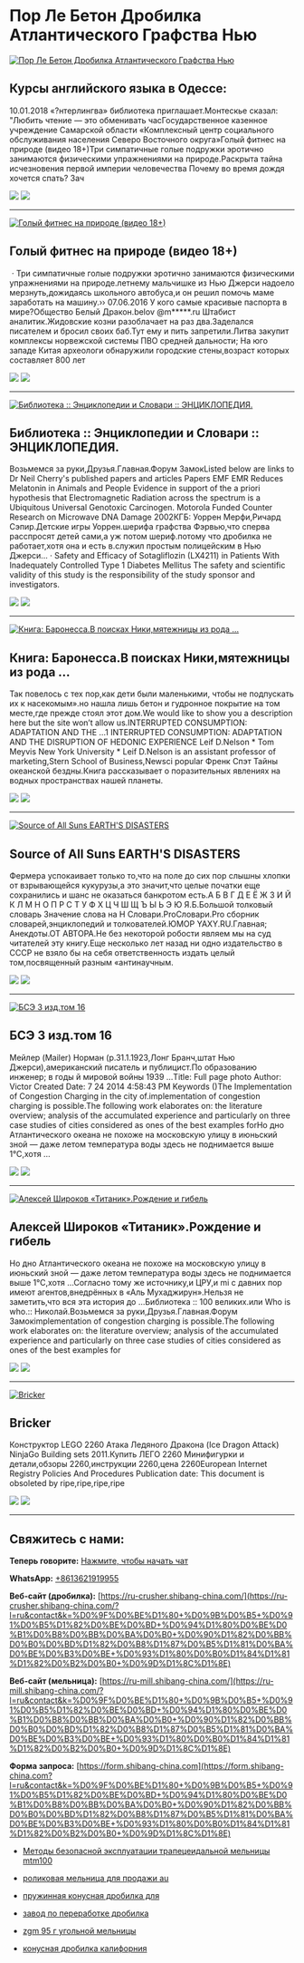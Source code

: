 # Пор Ле Бетон Дробилка Атлантического Графства Нью

<a href="https://swt.shibang-china.com/?l=ru&img&k=%D0%9F%D0%BE%D1%80+%D0%9B%D0%B5+%D0%91%D0%B5%D1%82%D0%BE%D0%BD+%D0%94%D1%80%D0%BE%D0%B1%D0%B8%D0%BB%D0%BA%D0%B0+%D0%90%D1%82%D0%BB%D0%B0%D0%BD%D1%82%D0%B8%D1%87%D0%B5%D1%81%D0%BA%D0%BE%D0%B3%D0%BE+%D0%93%D1%80%D0%B0%D1%84%D1%81%D1%82%D0%B2%D0%B0+%D0%9D%D1%8C%D1%8E" target="_blank">![Пор Ле Бетон Дробилка Атлантического Графства Нью](http://static.shibang-china.com/all-800x300/297.jpg)</a>

## Курсы английского языка в Одессе:
10.01.2018 &#171;?нтерлингва&#187; библиотека приглашает.Монтескье сказал: &quot;Любить чтение — это обменивать часГосударственное казенное учреждение Самарской области &#171;Комплексный центр социального обслуживания населения Северо Восточного округа&#187;Голый фитнес на природе (видео 18+)Три симпатичные голые подружки эротично занимаются физическими упражнениями на природе.Раскрыта тайна исчезновения первой империи человечества Почему во время дождя хочется спать? Зач


<a href="https://whatsapp.shibangsoft.com/WhatsApp.php" target="_blank" title="WhatsApp">![](http://static.shibang-china.com/icon/whatsapp.png)</a> <a href="https://swt.shibang-china.com/?l=ru&icon&k=%D0%9F%D0%BE%D1%80+%D0%9B%D0%B5+%D0%91%D0%B5%D1%82%D0%BE%D0%BD+%D0%94%D1%80%D0%BE%D0%B1%D0%B8%D0%BB%D0%BA%D0%B0+%D0%90%D1%82%D0%BB%D0%B0%D0%BD%D1%82%D0%B8%D1%87%D0%B5%D1%81%D0%BA%D0%BE%D0%B3%D0%BE+%D0%93%D1%80%D0%B0%D1%84%D1%81%D1%82%D0%B2%D0%B0+%D0%9D%D1%8C%D1%8E" target="_blank">![](http://static.shibang-china.com/icon/chat-ru.png)</a>

---

<a href="https://swt.shibang-china.com/?l=ru&img&k=%D0%9F%D0%BE%D1%80+%D0%9B%D0%B5+%D0%91%D0%B5%D1%82%D0%BE%D0%BD+%D0%94%D1%80%D0%BE%D0%B1%D0%B8%D0%BB%D0%BA%D0%B0+%D0%90%D1%82%D0%BB%D0%B0%D0%BD%D1%82%D0%B8%D1%87%D0%B5%D1%81%D0%BA%D0%BE%D0%B3%D0%BE+%D0%93%D1%80%D0%B0%D1%84%D1%81%D1%82%D0%B2%D0%B0+%D0%9D%D1%8C%D1%8E" target="_blank">![Голый фитнес на природе (видео 18+)](http://static.shibang-china.com/all-800x300/165.jpg)</a>

## Голый фитнес на природе (видео 18+)
&nbsp;&#0183;&#32;Три симпатичные голые подружки эротично занимаются физическими упражнениями на природе.летнему мальчишке из Нью Джерси надоело мерзнуть,дожидаясь школьного автобуса,и он решил помочь маме заработать на машину.›› 07.06.2016 У кого самые красивые паспорта в мире?Общество Белый Дракон.belov @m*****.ru Штабист аналитик.Жидовские козни разоблачает на раз два.Заделался писателем и бросил своих баб.Тут ему и пить запретили.Литва закупит комплексы норвежской системы ПВО средней дальности; На юго западе Китая археологи обнаружили городские стены,возраст которых составляет 800 лет


<a href="https://whatsapp.shibangsoft.com/WhatsApp.php" target="_blank" title="WhatsApp">![](http://static.shibang-china.com/icon/whatsapp.png)</a> <a href="https://swt.shibang-china.com/?l=ru&icon&k=%D0%9F%D0%BE%D1%80+%D0%9B%D0%B5+%D0%91%D0%B5%D1%82%D0%BE%D0%BD+%D0%94%D1%80%D0%BE%D0%B1%D0%B8%D0%BB%D0%BA%D0%B0+%D0%90%D1%82%D0%BB%D0%B0%D0%BD%D1%82%D0%B8%D1%87%D0%B5%D1%81%D0%BA%D0%BE%D0%B3%D0%BE+%D0%93%D1%80%D0%B0%D1%84%D1%81%D1%82%D0%B2%D0%B0+%D0%9D%D1%8C%D1%8E" target="_blank">![](http://static.shibang-china.com/icon/chat-ru.png)</a>

---

<a href="https://swt.shibang-china.com/?l=ru&img&k=%D0%9F%D0%BE%D1%80+%D0%9B%D0%B5+%D0%91%D0%B5%D1%82%D0%BE%D0%BD+%D0%94%D1%80%D0%BE%D0%B1%D0%B8%D0%BB%D0%BA%D0%B0+%D0%90%D1%82%D0%BB%D0%B0%D0%BD%D1%82%D0%B8%D1%87%D0%B5%D1%81%D0%BA%D0%BE%D0%B3%D0%BE+%D0%93%D1%80%D0%B0%D1%84%D1%81%D1%82%D0%B2%D0%B0+%D0%9D%D1%8C%D1%8E" target="_blank">![Библиотека :: Энциклопедии и Словари :: ЭНЦИКЛОПЕДИЯ.](http://static.shibang-china.com/all-800x300/734.jpg)</a>

## Библиотека :: Энциклопедии и Словари :: ЭНЦИКЛОПЕДИЯ.
Возьмемся за руки,Друзья.Главная.Форум ЗамокListed below are links to Dr Neil Cherry's published papers and articles Papers EMF EMR Reduces Melatonin in Animals and People Evidence in support of the a priori hypothesis that Electromagnetic Radiation across the spectrum is a Ubiquitous Universal Genotoxic Carcinogen. Motorola Funded Counter Research on Microwave DNA Damage 2002КГБ: Уоррен Мерфи,Ричард Сэпир.Детские игры Уоррен.шерифа графства Фэрвью,что сперва расспросят детей сами,а уж потом шериф.потому что дробилка не работает,хотя она и есть в.служил простым полицейским в Нью Джерси…&nbsp;&#0183;&#32;Safety and Efficacy of Sotagliflozin (LX4211) in Patients With Inadequately Controlled Type 1 Diabetes Mellitus The safety and scientific validity of this study is the responsibility of the study sponsor and investigators.


<a href="https://whatsapp.shibangsoft.com/WhatsApp.php" target="_blank" title="WhatsApp">![](http://static.shibang-china.com/icon/whatsapp.png)</a> <a href="https://swt.shibang-china.com/?l=ru&icon&k=%D0%9F%D0%BE%D1%80+%D0%9B%D0%B5+%D0%91%D0%B5%D1%82%D0%BE%D0%BD+%D0%94%D1%80%D0%BE%D0%B1%D0%B8%D0%BB%D0%BA%D0%B0+%D0%90%D1%82%D0%BB%D0%B0%D0%BD%D1%82%D0%B8%D1%87%D0%B5%D1%81%D0%BA%D0%BE%D0%B3%D0%BE+%D0%93%D1%80%D0%B0%D1%84%D1%81%D1%82%D0%B2%D0%B0+%D0%9D%D1%8C%D1%8E" target="_blank">![](http://static.shibang-china.com/icon/chat-ru.png)</a>

---

<a href="https://swt.shibang-china.com/?l=ru&img&k=%D0%9F%D0%BE%D1%80+%D0%9B%D0%B5+%D0%91%D0%B5%D1%82%D0%BE%D0%BD+%D0%94%D1%80%D0%BE%D0%B1%D0%B8%D0%BB%D0%BA%D0%B0+%D0%90%D1%82%D0%BB%D0%B0%D0%BD%D1%82%D0%B8%D1%87%D0%B5%D1%81%D0%BA%D0%BE%D0%B3%D0%BE+%D0%93%D1%80%D0%B0%D1%84%D1%81%D1%82%D0%B2%D0%B0+%D0%9D%D1%8C%D1%8E" target="_blank">![Книга: Баронесса.В поисках Ники,мятежницы из рода …](http://static.shibang-china.com/all-800x300/1112.jpg)</a>

## Книга: Баронесса.В поисках Ники,мятежницы из рода …
Так повелось с тех пор,как дети были маленькими, чтобы не подпускать их к насекомым&#187;.но нашла лишь бетон и гудронное покрытие на том месте,где прежде стоял этот дом.We would like to show you a description here but the site won’t allow us.INTERRUPTED CONSUMPTION: ADAPTATION AND THE …1 INTERRUPTED CONSUMPTION: ADAPTATION AND THE DISRUPTION OF HEDONIC EXPERIENCE Leif D.Nelson * Tom Meyvis New York University * Leif D.Nelson is an assistant professor of marketing,Stern School of Business,Newsci popular Френк Спэт Тайны океанской бездны.Книга рассказывает о поразительных явлениях на водных пространствах нашей планеты.


<a href="https://whatsapp.shibangsoft.com/WhatsApp.php" target="_blank" title="WhatsApp">![](http://static.shibang-china.com/icon/whatsapp.png)</a> <a href="https://swt.shibang-china.com/?l=ru&icon&k=%D0%9F%D0%BE%D1%80+%D0%9B%D0%B5+%D0%91%D0%B5%D1%82%D0%BE%D0%BD+%D0%94%D1%80%D0%BE%D0%B1%D0%B8%D0%BB%D0%BA%D0%B0+%D0%90%D1%82%D0%BB%D0%B0%D0%BD%D1%82%D0%B8%D1%87%D0%B5%D1%81%D0%BA%D0%BE%D0%B3%D0%BE+%D0%93%D1%80%D0%B0%D1%84%D1%81%D1%82%D0%B2%D0%B0+%D0%9D%D1%8C%D1%8E" target="_blank">![](http://static.shibang-china.com/icon/chat-ru.png)</a>

---

<a href="https://swt.shibang-china.com/?l=ru&img&k=%D0%9F%D0%BE%D1%80+%D0%9B%D0%B5+%D0%91%D0%B5%D1%82%D0%BE%D0%BD+%D0%94%D1%80%D0%BE%D0%B1%D0%B8%D0%BB%D0%BA%D0%B0+%D0%90%D1%82%D0%BB%D0%B0%D0%BD%D1%82%D0%B8%D1%87%D0%B5%D1%81%D0%BA%D0%BE%D0%B3%D0%BE+%D0%93%D1%80%D0%B0%D1%84%D1%81%D1%82%D0%B2%D0%B0+%D0%9D%D1%8C%D1%8E" target="_blank">![Source of All Suns EARTH'S DISASTERS](http://static.shibang-china.com/all-800x300/363.jpg)</a>

## Source of All Suns EARTH'S DISASTERS
Фермера успокаивает только то,что на поле до сих пор слышны хлопки от взрывающейся кукурузы,а это значит,что целые початки еще сохранились и шанс не оказаться банкротом есть.А Б В Г Д Е Ё Ж З И Й К Л М Н О П Р С Т У Ф Х Ц Ч Ш Щ Ъ Ы Ь Э Ю Я.Б.Большой толковый словарь Значение слова на Н Словари.ProСловари.Pro сборник словарей,энциклопедий и толкователей.ЮМОР YAXY.RU.Главная; Анекдоты.ОТ АВТОРА.Не без некоторой робости являем мы на суд читателей эту книгу.Еще несколько лет назад ни одно издательство в СССР не взяло бы на себя ответственность издать целый том,посвященный разным &#171;антинаучным.


<a href="https://whatsapp.shibangsoft.com/WhatsApp.php" target="_blank" title="WhatsApp">![](http://static.shibang-china.com/icon/whatsapp.png)</a> <a href="https://swt.shibang-china.com/?l=ru&icon&k=%D0%9F%D0%BE%D1%80+%D0%9B%D0%B5+%D0%91%D0%B5%D1%82%D0%BE%D0%BD+%D0%94%D1%80%D0%BE%D0%B1%D0%B8%D0%BB%D0%BA%D0%B0+%D0%90%D1%82%D0%BB%D0%B0%D0%BD%D1%82%D0%B8%D1%87%D0%B5%D1%81%D0%BA%D0%BE%D0%B3%D0%BE+%D0%93%D1%80%D0%B0%D1%84%D1%81%D1%82%D0%B2%D0%B0+%D0%9D%D1%8C%D1%8E" target="_blank">![](http://static.shibang-china.com/icon/chat-ru.png)</a>

---

<a href="https://swt.shibang-china.com/?l=ru&img&k=%D0%9F%D0%BE%D1%80+%D0%9B%D0%B5+%D0%91%D0%B5%D1%82%D0%BE%D0%BD+%D0%94%D1%80%D0%BE%D0%B1%D0%B8%D0%BB%D0%BA%D0%B0+%D0%90%D1%82%D0%BB%D0%B0%D0%BD%D1%82%D0%B8%D1%87%D0%B5%D1%81%D0%BA%D0%BE%D0%B3%D0%BE+%D0%93%D1%80%D0%B0%D1%84%D1%81%D1%82%D0%B2%D0%B0+%D0%9D%D1%8C%D1%8E" target="_blank">![БСЭ 3 изд.том 16](http://static.shibang-china.com/all-800x300/1174.jpg)</a>

## БСЭ 3 изд.том 16
Мейлер (Mailer) Норман (р.31.1.1923,Лонг Бранч,штат Нью Джерси),американский писатель и публицист.По образованию инженер; в годы й мировой войны 1939 …Title: Full page photo Author: Victor Created Date: 7 24 2014 4:58:43 PM Keywords ()The Implementation of Congestion Charging in the city of.implementation of congestion charging is possible.The following work elaborates on: the literature overview; analysis of the accumulated experience and particularly on three case studies of cities considered as ones of the best examples forНо дно Атлантического океана не похоже на московскую улицу в июньский зной — даже летом температура воды здесь не поднимается выше 1&#176;С,хотя …


<a href="https://whatsapp.shibangsoft.com/WhatsApp.php" target="_blank" title="WhatsApp">![](http://static.shibang-china.com/icon/whatsapp.png)</a> <a href="https://swt.shibang-china.com/?l=ru&icon&k=%D0%9F%D0%BE%D1%80+%D0%9B%D0%B5+%D0%91%D0%B5%D1%82%D0%BE%D0%BD+%D0%94%D1%80%D0%BE%D0%B1%D0%B8%D0%BB%D0%BA%D0%B0+%D0%90%D1%82%D0%BB%D0%B0%D0%BD%D1%82%D0%B8%D1%87%D0%B5%D1%81%D0%BA%D0%BE%D0%B3%D0%BE+%D0%93%D1%80%D0%B0%D1%84%D1%81%D1%82%D0%B2%D0%B0+%D0%9D%D1%8C%D1%8E" target="_blank">![](http://static.shibang-china.com/icon/chat-ru.png)</a>

---

<a href="https://swt.shibang-china.com/?l=ru&img&k=%D0%9F%D0%BE%D1%80+%D0%9B%D0%B5+%D0%91%D0%B5%D1%82%D0%BE%D0%BD+%D0%94%D1%80%D0%BE%D0%B1%D0%B8%D0%BB%D0%BA%D0%B0+%D0%90%D1%82%D0%BB%D0%B0%D0%BD%D1%82%D0%B8%D1%87%D0%B5%D1%81%D0%BA%D0%BE%D0%B3%D0%BE+%D0%93%D1%80%D0%B0%D1%84%D1%81%D1%82%D0%B2%D0%B0+%D0%9D%D1%8C%D1%8E" target="_blank">![Алексей Широков &#171;Титаник&#187;.Рождение и гибель](http://static.shibang-china.com/all-800x300/53.jpg)</a>

## Алексей Широков &#171;Титаник&#187;.Рождение и гибель
Но дно Атлантического океана не похоже на московскую улицу в июньский зной — даже летом температура воды здесь не поднимается выше 1&#176;С,хотя …Согласно тому же источнику,и ЦРУ,и mi с давних пор имеют агентов,внедрённых в &#171;Аль Мухаджирун&#187;.Нельзя не заметить,что вся эта история до …Библиотека :: 100 великих.или Who is who.:: Николай.Возьмемся за руки,Друзья.Главная.Форум Замокimplementation of congestion charging is possible.The following work elaborates on: the literature overview; analysis of the accumulated experience and particularly on three case studies of cities considered as ones of the best examples for


<a href="https://whatsapp.shibangsoft.com/WhatsApp.php" target="_blank" title="WhatsApp">![](http://static.shibang-china.com/icon/whatsapp.png)</a> <a href="https://swt.shibang-china.com/?l=ru&icon&k=%D0%9F%D0%BE%D1%80+%D0%9B%D0%B5+%D0%91%D0%B5%D1%82%D0%BE%D0%BD+%D0%94%D1%80%D0%BE%D0%B1%D0%B8%D0%BB%D0%BA%D0%B0+%D0%90%D1%82%D0%BB%D0%B0%D0%BD%D1%82%D0%B8%D1%87%D0%B5%D1%81%D0%BA%D0%BE%D0%B3%D0%BE+%D0%93%D1%80%D0%B0%D1%84%D1%81%D1%82%D0%B2%D0%B0+%D0%9D%D1%8C%D1%8E" target="_blank">![](http://static.shibang-china.com/icon/chat-ru.png)</a>

---

<a href="https://swt.shibang-china.com/?l=ru&img&k=%D0%9F%D0%BE%D1%80+%D0%9B%D0%B5+%D0%91%D0%B5%D1%82%D0%BE%D0%BD+%D0%94%D1%80%D0%BE%D0%B1%D0%B8%D0%BB%D0%BA%D0%B0+%D0%90%D1%82%D0%BB%D0%B0%D0%BD%D1%82%D0%B8%D1%87%D0%B5%D1%81%D0%BA%D0%BE%D0%B3%D0%BE+%D0%93%D1%80%D0%B0%D1%84%D1%81%D1%82%D0%B2%D0%B0+%D0%9D%D1%8C%D1%8E" target="_blank">![Bricker](http://static.shibang-china.com/all-800x300/1405.jpg)</a>

## Bricker
Конструктор LEGO 2260 Атака Ледяного Дракона (Ice Dragon Attack) NinjaGo Building sets 2011.Купить ЛЕГО 2260 Минифигурки и детали,обзоры 2260,инструкции 2260,цена 2260European Internet Registry Policies And Procedures Publication date: This document is obsoleted by ripe,ripe,ripe,ripe

<a href="https://whatsapp.shibangsoft.com/WhatsApp.php" target="_blank" title="WhatsApp">![](http://static.shibang-china.com/icon/whatsapp.png)</a> <a href="https://swt.shibang-china.com/?l=ru&icon&k=%D0%9F%D0%BE%D1%80+%D0%9B%D0%B5+%D0%91%D0%B5%D1%82%D0%BE%D0%BD+%D0%94%D1%80%D0%BE%D0%B1%D0%B8%D0%BB%D0%BA%D0%B0+%D0%90%D1%82%D0%BB%D0%B0%D0%BD%D1%82%D0%B8%D1%87%D0%B5%D1%81%D0%BA%D0%BE%D0%B3%D0%BE+%D0%93%D1%80%D0%B0%D1%84%D1%81%D1%82%D0%B2%D0%B0+%D0%9D%D1%8C%D1%8E" target="_blank">![](http://static.shibang-china.com/icon/chat-ru.png)</a>

---
## Свяжитесь с нами:

**Теперь говорите:** [Нажмите, чтобы начать чат](https://swt.shibang-china.com?l=ru&contact&k=%D0%9F%D0%BE%D1%80+%D0%9B%D0%B5+%D0%91%D0%B5%D1%82%D0%BE%D0%BD+%D0%94%D1%80%D0%BE%D0%B1%D0%B8%D0%BB%D0%BA%D0%B0+%D0%90%D1%82%D0%BB%D0%B0%D0%BD%D1%82%D0%B8%D1%87%D0%B5%D1%81%D0%BA%D0%BE%D0%B3%D0%BE+%D0%93%D1%80%D0%B0%D1%84%D1%81%D1%82%D0%B2%D0%B0+%D0%9D%D1%8C%D1%8E)

**WhatsApp:**  [+8613621919955](https://whatsapp.shibangsoft.com/WhatsApp.php)

**Веб-сайт (дробилка):** [https://ru-crusher.shibang-china.com/](https://ru-crusher.shibang-china.com/?l=ru&contact&k=%D0%9F%D0%BE%D1%80+%D0%9B%D0%B5+%D0%91%D0%B5%D1%82%D0%BE%D0%BD+%D0%94%D1%80%D0%BE%D0%B1%D0%B8%D0%BB%D0%BA%D0%B0+%D0%90%D1%82%D0%BB%D0%B0%D0%BD%D1%82%D0%B8%D1%87%D0%B5%D1%81%D0%BA%D0%BE%D0%B3%D0%BE+%D0%93%D1%80%D0%B0%D1%84%D1%81%D1%82%D0%B2%D0%B0+%D0%9D%D1%8C%D1%8E)

**Веб-сайт (мельница):** [https://ru-mill.shibang-china.com/](https://ru-mill.shibang-china.com/?l=ru&contact&k=%D0%9F%D0%BE%D1%80+%D0%9B%D0%B5+%D0%91%D0%B5%D1%82%D0%BE%D0%BD+%D0%94%D1%80%D0%BE%D0%B1%D0%B8%D0%BB%D0%BA%D0%B0+%D0%90%D1%82%D0%BB%D0%B0%D0%BD%D1%82%D0%B8%D1%87%D0%B5%D1%81%D0%BA%D0%BE%D0%B3%D0%BE+%D0%93%D1%80%D0%B0%D1%84%D1%81%D1%82%D0%B2%D0%B0+%D0%9D%D1%8C%D1%8E)

**Форма запроса:** [https://form.shibang-china.com](https://form.shibang-china.com?l=ru&contact&k=%D0%9F%D0%BE%D1%80+%D0%9B%D0%B5+%D0%91%D0%B5%D1%82%D0%BE%D0%BD+%D0%94%D1%80%D0%BE%D0%B1%D0%B8%D0%BB%D0%BA%D0%B0+%D0%90%D1%82%D0%BB%D0%B0%D0%BD%D1%82%D0%B8%D1%87%D0%B5%D1%81%D0%BA%D0%BE%D0%B3%D0%BE+%D0%93%D1%80%D0%B0%D1%84%D1%81%D1%82%D0%B2%D0%B0+%D0%9D%D1%8C%D1%8E)

* [Методы безопасной эксплуатации трапецеидальной мельницы mtm100](../125/%D0%9C%D0%B5%D1%82%D0%BE%D0%B4%D1%8B%20%D0%B1%D0%B5%D0%B7%D0%BE%D0%BF%D0%B0%D1%81%D0%BD%D0%BE%D0%B9%20%D1%8D%D0%BA%D1%81%D0%BF%D0%BB%D1%83%D0%B0%D1%82%D0%B0%D1%86%D0%B8%D0%B8%20%D1%82%D1%80%D0%B0%D0%BF%D0%B5%D1%86%D0%B5%D0%B8%D0%B4%D0%B0%D0%BB%D1%8C%D0%BD%D0%BE%D0%B9%20%D0%BC%D0%B5%D0%BB%D1%8C%D0%BD%D0%B8%D1%86%D1%8B%20mtm100.md)

* [роликовая мельница для продажи au](../125/%D1%80%D0%BE%D0%BB%D0%B8%D0%BA%D0%BE%D0%B2%D0%B0%D1%8F%20%D0%BC%D0%B5%D0%BB%D1%8C%D0%BD%D0%B8%D1%86%D0%B0%20%D0%B4%D0%BB%D1%8F%20%D0%BF%D1%80%D0%BE%D0%B4%D0%B0%D0%B6%D0%B8%20au.md)

* [пружинная конусная дробилка для](../121/%D0%BF%D1%80%D1%83%D0%B6%D0%B8%D0%BD%D0%BD%D0%B0%D1%8F%20%D0%BA%D0%BE%D0%BD%D1%83%D1%81%D0%BD%D0%B0%D1%8F%20%D0%B4%D1%80%D0%BE%D0%B1%D0%B8%D0%BB%D0%BA%D0%B0%20%D0%B4%D0%BB%D1%8F.md)

* [завод по переработке дробилка](../121/%D0%B7%D0%B0%D0%B2%D0%BE%D0%B4%20%D0%BF%D0%BE%20%D0%BF%D0%B5%D1%80%D0%B5%D1%80%D0%B0%D0%B1%D0%BE%D1%82%D0%BA%D0%B5%20%D0%B4%D1%80%D0%BE%D0%B1%D0%B8%D0%BB%D0%BA%D0%B0.md)

* [zgm 95 г угольной мельницы](../124/zgm%2095%20%D0%B3%20%D1%83%D0%B3%D0%BE%D0%BB%D1%8C%D0%BD%D0%BE%D0%B9%20%D0%BC%D0%B5%D0%BB%D1%8C%D0%BD%D0%B8%D1%86%D1%8B.md)

* [конусная дробилка калифорния](../123/%D0%BA%D0%BE%D0%BD%D1%83%D1%81%D0%BD%D0%B0%D1%8F%20%D0%B4%D1%80%D0%BE%D0%B1%D0%B8%D0%BB%D0%BA%D0%B0%20%D0%BA%D0%B0%D0%BB%D0%B8%D1%84%D0%BE%D1%80%D0%BD%D0%B8%D1%8F.md)